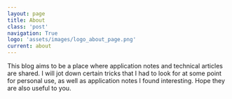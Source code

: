 ```yaml
---
layout: page
title: About
class: 'post'
navigation: True
logo: 'assets/images/logo_about_page.png'
current: about
---
```


This blog aims to be a place where application notes and technical articles are shared. I will jot down certain tricks that I had to look for at some point for personal use, as well as application notes I found interesting. Hope they are also useful to you.
